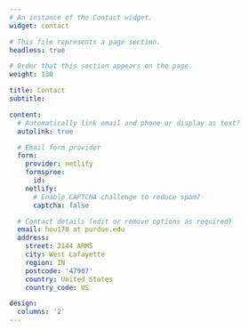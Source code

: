 ```yaml
---
# An instance of the Contact widget.
widget: contact

# This file represents a page section.
headless: true

# Order that this section appears on the page.
weight: 130

title: Contact
subtitle:

content:
  # Automatically link email and phone or display as text?
  autolink: true

  # Email form provider
  form:
    provider: netlify
    formspree:
      id:
    netlify:
      # Enable CAPTCHA challenge to reduce spam?
      captcha: false

  # Contact details (edit or remove options as required)
  email: hou178 at purdue.edu
  address:
    street: 2144 ARMS
    city: West Lafayette
    region: IN
    postcode: '47907'
    country: United States
    country_code: US

design:
  columns: '2'
---
```

